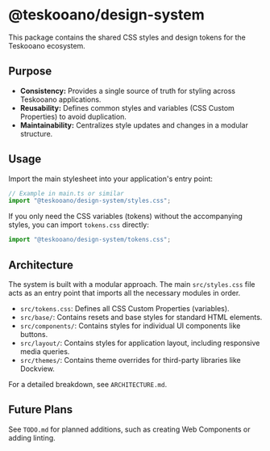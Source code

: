 # @teskooano/design-system

This package contains the shared CSS styles and design tokens for the Teskooano ecosystem.

## Purpose

- **Consistency:** Provides a single source of truth for styling across Teskooano applications.
- **Reusability:** Defines common styles and variables (CSS Custom Properties) to avoid duplication.
- **Maintainability:** Centralizes style updates and changes in a modular structure.

## Usage

Import the main stylesheet into your application's entry point:

```typescript
// Example in main.ts or similar
import "@teskooano/design-system/styles.css";
```

If you only need the CSS variables (tokens) without the accompanying styles, you can import `tokens.css` directly:

```typescript
import "@teskooano/design-system/tokens.css";
```

## Architecture

The system is built with a modular approach. The main `src/styles.css` file acts as an entry point that imports all the necessary modules in order.

- `src/tokens.css`: Defines all CSS Custom Properties (variables).
- `src/base/`: Contains resets and base styles for standard HTML elements.
- `src/components/`: Contains styles for individual UI components like buttons.
- `src/layout/`: Contains styles for application layout, including responsive media queries.
- `src/themes/`: Contains theme overrides for third-party libraries like Dockview.

For a detailed breakdown, see `ARCHITECTURE.md`.

## Future Plans

See `TODO.md` for planned additions, such as creating Web Components or adding linting.
